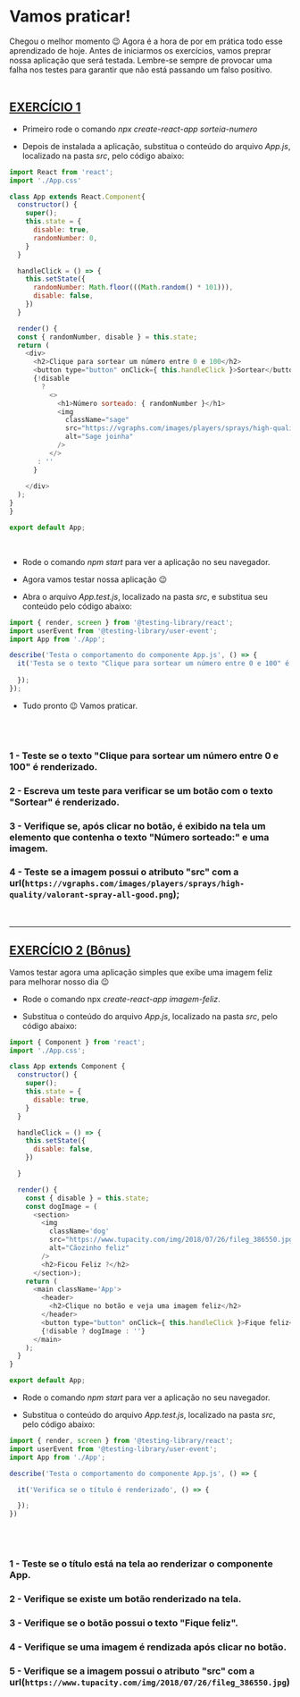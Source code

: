 # Vamos praticar!


Chegou o melhor momento :wink:
Agora é a hora de por em prática todo esse aprendizado de hoje.
Antes de iniciarmos os exercícios, vamos preprar nossa aplicação que será testada.
Lembre-se sempre de provocar uma falha nos testes para garantir que não está passando um falso positivo.
<br>
<br>


<u><h2>EXERCÍCIO 1</h2></u>

- Primeiro rode o comando *npx create-react-app sorteia-numero*

- Depois de instalada a aplicação, substitua o conteúdo do arquivo *App.js*, localizado na pasta *src*, pelo código abaixo:

````Javascript
import React from 'react';
import './App.css'

class App extends React.Component{
  constructor() {
    super();
    this.state = {
      disable: true,
      randomNumber: 0,
    }
  }

  handleClick = () => {
    this.setState({
      randomNumber: Math.floor(((Math.random() * 101))),
      disable: false,
    })
  }

  render() {
  const { randomNumber, disable } = this.state;
  return (
    <div>
      <h2>Clique para sortear um número entre 0 e 100</h2>
      <button type="button" onClick={ this.handleClick }>Sortear</button>
      {!disable
        ? 
          <>
            <h1>Número sorteado: { randomNumber }</h1>
            <img
              className="sage"
              src="https://vgraphs.com/images/players/sprays/high-quality/valorant-spray-all-good.png"
              alt="Sage joinha"
            />
          </>  
       : ''
      }
     
    </div>
  );
}
}

export default App;
````
<br>

- Rode o comando *npm start* para ver a aplicação no seu navegador.

- Agora vamos testar nossa aplicação :wink:

- Abra o arquivo *App.test.js*, localizado na pasta *src*, e substitua seu conteúdo pelo código abaixo:

````Javascript
import { render, screen } from '@testing-library/react';
import userEvent from '@testing-library/user-event';
import App from './App';

describe('Testa o comportamento do componente App.js', () => {
  it('Testa se o texto "Clique para sortear um número entre 0 e 100" é renderizado', () => {
    
  });
});
````

- Tudo pronto :wink: Vamos praticar.
<br>
<br>

### 1 - Teste se o texto "Clique para sortear um número entre 0 e 100" é renderizado.

### 2 - Escreva um teste para verificar se um botão com o texto "Sortear" é renderizado.

### 3 - Verifique se, após clicar no botão, é exibido na tela um elemento que contenha o texto "Número sorteado:" e uma imagem.

### 4 - Teste se a imagem possui o atributo "src" com a url(`https://vgraphs.com/images/players/sprays/high-quality/valorant-spray-all-good.png`);

<br>

<hr>
<u><h2>EXERCÍCIO 2 (Bônus)</h2></u>

Vamos testar agora uma aplicação simples que exibe uma imagem feliz para melhorar nosso dia :wink:

- Rode o comando npx *create-react-app imagem-feliz*.

- Substitua o conteúdo do arquivo *App.js*, localizado na pasta *src*, pelo código abaixo:


````Javascript
import { Component } from 'react';
import './App.css';

class App extends Component {
  constructor() {
    super();
    this.state = {
      disable: true,
    }
  }

  handleClick = () => {
    this.setState({
      disable: false,
    })

  }

  render() {
    const { disable } = this.state;
    const dogImage = (
      <section>
        <img
          className='dog'
          src="https://www.tupacity.com/img/2018/07/26/fileg_386550.jpg"
          alt="Cãozinho feliz"
        />
        <h2>Ficou Feliz ?</h2>
      </section>);
    return (
      <main className='App'>
        <header>
          <h2>Clique no botão e veja uma imagem feliz</h2>
        </header>
        <button type="button" onClick={ this.handleClick }>Fique feliz</button>
        {!disable ? dogImage : ''}
      </main>
    );
  }
}

export default App;
````


- Rode o comando *npm start* para ver a aplicação no seu navegador.

- Substitua o conteúdo do arquivo *App.test.js*, localizado na pasta *src*, pelo código abaixo:

````Javascript
import { render, screen } from '@testing-library/react';
import userEvent from '@testing-library/user-event';
import App from './App';

describe('Testa o comportamento do componente App.js', () => {

  it('Verifica se o título é renderizado', () => {

  });  
})
````
<br>
<br>


### 1 - Teste se o título está na tela ao renderizar o componente App.

### 2 - Verifique se existe um botão renderizado na tela.

### 3 - Verifique se o botão possui o texto "Fique feliz".

### 4 - Verifique se uma imagem é rendizada após clicar no botão.

### 5 - Verifique se a imagem possui o atributo "src" com a url(`https://www.tupacity.com/img/2018/07/26/fileg_386550.jpg`)
